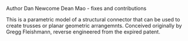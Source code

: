 Author Dan Newcome
Dean Mao - fixes and contributions

This is a parametric model of a structural connector that can be used to create trusses or planar geometric arrangemnts.
Conceived originally by Gregg Fleishmann, reverse engineered from the expired patent.


